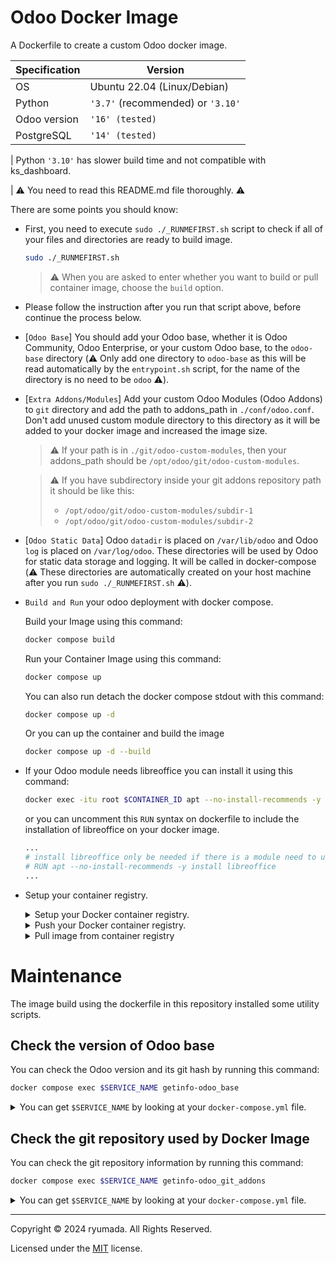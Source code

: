 # Odoo Docker Image
A Dockerfile to create a custom Odoo docker image.

| Specification | Version |
|----|----|
|OS|Ubuntu 22.04 (Linux/Debian)|
|Python|`'3.7'` (recommended) or `'3.10'`|
|Odoo version|`'16' (tested)`|
|PostgreSQL|`'14' (tested)`|

| Python `'3.10'` has slower build time and not compatible with ks_dashboard.

| ⚠️ You need to read this README.md file thoroughly. ⚠️

There are some points you should know:

- First, you need to execute `sudo ./_RUNMEFIRST.sh` script to check if all of your files and directories are ready to build image.
  ```bash
  sudo ./_RUNMEFIRST.sh
  ```

  > ⚠️ When you are asked to enter whether you want to build or pull container image, choose the `build` option.

- Please follow the instruction after you run that script above, before continue the process below.

- [`Odoo Base`] You should add your Odoo base, whether it is Odoo Community, Odoo Enterprise, or your custom Odoo base, to the `odoo-base` directory (⚠️ Only add one directory to `odoo-base` as this will be read automatically by the `entrypoint.sh` script, for the name of the directory is no need to be `odoo` ⚠️).

- [`Extra Addons/Modules`] Add your custom Odoo Modules (Odoo Addons) to `git` directory and add the path to addons_path in `./conf/odoo.conf`. Don't add unused custom module directory to this directory as it will be added to your docker image and increased the image size.

  > ⚠️ If your path is in `./git/odoo-custom-modules`, then your addons_path should be `/opt/odoo/git/odoo-custom-modules`.

  > ⚠️ If you have subdirectory inside your git addons repository path it should be like this:
  > - `/opt/odoo/git/odoo-custom-modules/subdir-1`
  > - `/opt/odoo/git/odoo-custom-modules/subdir-2`

- [`Odoo Static Data`] Odoo `datadir` is placed on `/var/lib/odoo` and Odoo `log` is placed on `/var/log/odoo`. These directories will be used by Odoo for static data storage and logging. It will be called in docker-compose (⚠️ These directories are automatically created on your host machine after you run `sudo ./_RUNMEFIRST.sh` ⚠️).

- `Build and Run` your odoo deployment with docker compose.

  Build your Image using this command:

  ```bash
  docker compose build
  ```

  Run your Container Image using this command:

  ```bash
  docker compose up
  ```

  You can also run detach the docker compose stdout with this command:

  ```bash
  docker compose up -d
  ```

  Or you can up the container and build the image

  ```bash
  docker compose up -d --build
  ```

- If your Odoo module needs libreoffice you can install it using this command:

  ```bash
  docker exec -itu root $CONTAINER_ID apt --no-install-recommends -y install libreoffice
  ```

  or you can uncomment this `RUN` syntax on dockerfile to include the installation of libreoffice on your docker image.

  ```dockerfile
  ...
  # install libreoffice only be needed if there is a module need to use libreoffice featrue
  # RUN apt --no-install-recommends -y install libreoffice
  ...
  ```

- Setup your container registry.
  <details>
  <summary>Setup your Docker container registry.</summary>
    
    > ⚠️ To use Github and Gitlab Container Registry, you need to generate a personal access token (PAT) and use it as a password.
    
    1. Login to Github Container Registry (ghcr.io) using your Github account.

        ```bash
        # if using Github (ghcr.io)
        ## using parameter
        docker login ghcr.io -u your_github_username -p enter_your_personal_access_token
        ## or just login then enter your username and password
        docker login ghcr.io

        # if using Gitlab (registry.gitlab.com)
        ## using parameter
        docker login registry.gitlab.com -u your_gitlab_username -p enter_your_personal_access_token
        ## or just login and then enter your username and password
        docker login registry.gitlab.com

        # if using Docker Hub
        docker login
        ```

  </details>
  <details>
    <summary>Push your Docker container registry.</summary>

    1. Tag your image with the Github Container Registry (ghcr.io) repository. First, you need to edit `docker-compose.yml` file to add the image name and tag.

        ```yaml
        ...
        # push the image to Container registry (enter and choose one)
        ## Use the image from the GitHub Container Registry
        # image: ghcr.io/enter_username/enter_project_name:enter_version
        ## Use the image from the Docker Hub
        # image: enter_username/enter_project_name:enter_version
        ## Use the image from the Gitlab Container Registry
        # image: registry.gitlab.com/enter_username/enter_project_name:enter_version  
        ...
        ```

        > ⚠️ For Github Container Registry (ghcr.io). You need to add labels to the build section on your `docker-compose.yml` file.
        > ```yaml
        > ...
        > # Add labels to connect to github repository (enter github)
        > # labels:
        >   # - org.opencontainers.image.source=https://github.com/enter_username/enter_repository
        > ...
        > ```

    2. Build and push your image to the container registry.

        ```bash
        docker compose up --build -d
        docker compose push
        ```

  </details>

  <details>
    <summary>Pull image from container registry</summary>

    > ⚠️ Before you pull the image from the container registry, make sure the image name is set on your docker compose file.
    
    > ⚠️ You also need to run the `sudo ./_RUNMEFIRST.sh`. When the script asks you to enter whether you want to build or pull container image, choose the `pull` option.

    1. Make sure the image name is set on your docker compose file.

        ```yaml
        ...
        # push the image to Container registry (enter and choose one)
        ## Use the image from the GitHub Container Registry
        # image: ghcr.io/enter_username/enter_project_name:enter_version
        ## Use the image from the Docker Hub
        # image: enter_username/enter_project_name:enter_version
        ## Use the image from the Gitlab Container Registry
        # image: registry.gitlab.com/enter_username/enter_project_name:enter_version  
        ...
        ```

    2. Pull the image from the container registry.

        ```bash
        docker compose up -d --pull
        ```

  </details>

# Maintenance
The image build using the dockerfile in this repository installed some utility scripts.

## Check the version of Odoo base
You can check the Odoo version and its git hash by running this command:

```bash
docker compose exec $SERVICE_NAME getinfo-odoo_base
```

<details>
  <summary>You can get <code>$SERVICE_NAME</code> by looking at your <code>docker-compose.yml</code> file. </summary>

  ```dockerfile
  ...
  services:
    # Enter the correct the service name, you can use company name (example: sudoerp)
    enter_the_correct_service_name: <<<<<<<<<<<<<<<<<<<<<<<<<<<<<<<
      # Enter the correct image name below (format: username/repo:tag, example: odoo:16.0)
      image: username/repo:tag
      build:
        context: .
        dockerfile: dockerfile
      # Because we use host ne
  ...
  ```
</details>

## Check the git repository used by Docker Image
You can check the git repository information by running this command:

```bash
docker compose exec $SERVICE_NAME getinfo-odoo_git_addons
```

<details>
  <summary>You can get <code>$SERVICE_NAME</code> by looking at your <code>docker-compose.yml</code> file. </summary>

  ```dockerfile
  ...
  services:
    # Enter the correct the service name, you can use company name (example: sudoerp)
    enter_the_correct_service_name: <<<<<<<<<<<<<<<<<<<<<<<<<<<<<<<
      # Enter the correct image name below (format: username/repo:tag, example: odoo:16.0)
      image: username/repo:tag
      build:
        context: .
        dockerfile: dockerfile
      # Because we use host ne
  ...
  ```
</details>

---

Copyright © 2024 ryumada. All Rights Reserved.

Licensed under the [MIT](LICENSE) license.
